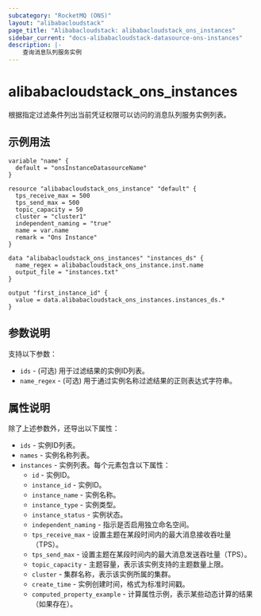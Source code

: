 ```yaml
---
subcategory: "RocketMQ (ONS)"
layout: "alibabacloudstack"
page_title: "Alibabacloudstack: alibabacloudstack_ons_instances"
sidebar_current: "docs-alibabacloudstack-datasource-ons-instances"
description: |-
    查询消息队列服务实例
---
```


# alibabacloudstack_ons_instances

根据指定过滤条件列出当前凭证权限可以访问的消息队列服务实例列表。


## 示例用法

```
variable "name" {
  default = "onsInstanceDatasourceName"
}

resource "alibabacloudstack_ons_instance" "default" {
  tps_receive_max = 500
  tps_send_max = 500
  topic_capacity = 50
  cluster = "cluster1"
  independent_naming = "true"
  name = var.name
  remark = "Ons Instance"
}

data "alibabacloudstack_ons_instances" "instances_ds" {
  name_regex = alibabacloudstack_ons_instance.inst.name
  output_file = "instances.txt"
}

output "first_instance_id" {
  value = data.alibabacloudstack_ons_instances.instances_ds.*
}
```

## 参数说明

支持以下参数：

* `ids` - (可选) 用于过滤结果的实例ID列表。
* `name_regex` - (可选) 用于通过实例名称过滤结果的正则表达式字符串。

## 属性说明

除了上述参数外，还导出以下属性：

* `ids` - 实例ID列表。
* `names` - 实例名称列表。
* `instances` - 实例列表。每个元素包含以下属性：
  * `id` - 实例ID。
  * `instance_id` - 实例ID。
  * `instance_name` - 实例名称。
  * `instance_type` - 实例类型。
  * `instance_status` - 实例状态。
  * `independent_naming` - 指示是否启用独立命名空间。
  * `tps_receive_max` - 设置主题在某段时间内的最大消息接收吞吐量（TPS）。
  * `tps_send_max` - 设置主题在某段时间内的最大消息发送吞吐量（TPS）。
  * `topic_capacity` - 主题容量，表示该实例支持的主题数量上限。
  * `cluster` - 集群名称，表示该实例所属的集群。
  * `create_time` - 实例创建时间，格式为标准时间戳。
  * `computed_property_example` - 计算属性示例，表示某些动态计算的结果（如果存在）。